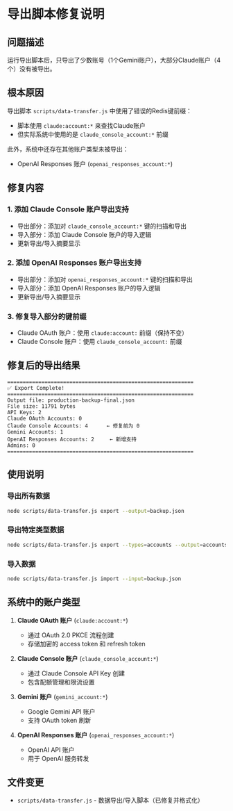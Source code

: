 # 导出脚本修复说明

## 问题描述
运行导出脚本后，只导出了少数账号（1个Gemini账户），大部分Claude账户（4个）没有被导出。

## 根本原因
导出脚本 `scripts/data-transfer.js` 中使用了错误的Redis键前缀：
- 脚本使用 `claude:account:*` 来查找Claude账户
- 但实际系统中使用的是 `claude_console_account:*` 前缀

此外，系统中还存在其他账户类型未被导出：
- OpenAI Responses 账户 (`openai_responses_account:*`)

## 修复内容

### 1. 添加 Claude Console 账户导出支持
- 导出部分：添加对 `claude_console_account:*` 键的扫描和导出
- 导入部分：添加 Claude Console 账户的导入逻辑
- 更新导出/导入摘要显示

### 2. 添加 OpenAI Responses 账户导出支持
- 导出部分：添加对 `openai_responses_account:*` 键的扫描和导出
- 导入部分：添加 OpenAI Responses 账户的导入逻辑
- 更新导出/导入摘要显示

### 3. 修复导入部分的键前缀
- Claude OAuth 账户：使用 `claude:account:` 前缀（保持不变）
- Claude Console 账户：使用 `claude_console_account:` 前缀

## 修复后的导出结果

```
============================================================
✅ Export Complete!
============================================================
Output file: production-backup-final.json
File size: 11791 bytes
API Keys: 2
Claude OAuth Accounts: 0
Claude Console Accounts: 4      ← 修复前为 0
Gemini Accounts: 1
OpenAI Responses Accounts: 2     ← 新增支持
Admins: 0
============================================================
```

## 使用说明

### 导出所有数据
```bash
node scripts/data-transfer.js export --output=backup.json
```

### 导出特定类型数据
```bash
node scripts/data-transfer.js export --types=accounts --output=accounts-backup.json
```

### 导入数据
```bash
node scripts/data-transfer.js import --input=backup.json
```

## 系统中的账户类型

1. **Claude OAuth 账户** (`claude:account:*`)
   - 通过 OAuth 2.0 PKCE 流程创建
   - 存储加密的 access token 和 refresh token

2. **Claude Console 账户** (`claude_console_account:*`)
   - 通过 Claude Console API Key 创建
   - 包含配额管理和限流设置

3. **Gemini 账户** (`gemini_account:*`)
   - Google Gemini API 账户
   - 支持 OAuth token 刷新

4. **OpenAI Responses 账户** (`openai_responses_account:*`)
   - OpenAI API 账户
   - 用于 OpenAI 服务转发

## 文件变更
- `scripts/data-transfer.js` - 数据导出/导入脚本（已修复并格式化）
